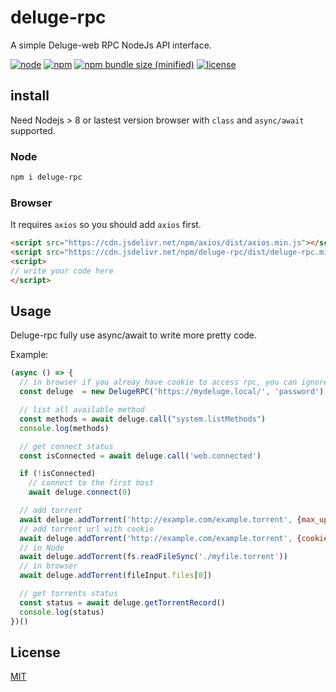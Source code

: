 # deluge-rpc

A simple Deluge-web RPC NodeJs API interface.

[![node](https://img.shields.io/node/v/deluge-rpc.svg)](https://www.npmjs.com/package/deluge-rpc)
[![npm](https://img.shields.io/npm/v/deluge-rpc.svg)](https://www.npmjs.com/package/deluge-rpc)
[![npm bundle size (minified)](https://img.shields.io/bundlephobia/min/deluge-rpc.svg)](https://www.npmjs.com/package/deluge-rpc)
[![license](https://img.shields.io/github/license/huihuimoe/node-deluge-rpc.svg)](https://github.com/huihuimoe/node-deluge-rpc)

## install

Need Nodejs > 8 or lastest version browser with `class` and `async/await` supported.

### Node

```bash
npm i deluge-rpc
```

### Browser

It requires `axios` so you should add `axios` first.

```HTML
<script src="https://cdn.jsdelivr.net/npm/axios/dist/axios.min.js"></script>
<script src="https://cdn.jsdelivr.net/npm/deluge-rpc/dist/deluge-rpc.min.js"></script>
<script>
// write your code here
</script>
```

## Usage

Deluge-rpc fully use async/await to write more pretty code.

Example:

```javascript
(async () => {
  // in browser if you alreay have cookie to access rpc, you can ignore password
  const deluge  = new DelugeRPC('https://mydeluge.local/', 'password')

  // list all available method
  const methods = await deluge.call("system.listMethods")
  console.log(methods)

  // get connect status
  const isConnected = await deluge.call('web.connected')

  if (!isConnected)
    // connect to the first host
    await deluge.connect(0)

  // add torrent
  await deluge.addTorrent('http://example.com/example.torrent', {max_upload_speed: 10240})
  // add torrent url with cookie
  await deluge.addTorrent('http://example.com/example.torrent', {cookie: 'key1: value1; key2: value2'})
  // in Node
  await deluge.addTorrent(fs.readFileSync('./myfile.torrent'))
  // in browser
  await deluge.addTorrent(fileInput.files[0])

  // get torrents status
  const status = await deluge.getTorrentRecord()
  console.log(status)
})()


```

## License

[MIT](LICENSE)
